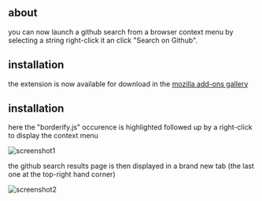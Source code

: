 ## about

you can now launch a github search from a browser context menu by selecting a string right-click it an click "Search on Github".

## installation

the extension is now available for download in the [mozilla add-ons gallery]( 
https://addons.mozilla.org/en-US/firefox/addon/search-on-github/#&gid=1&pid=2)

## installation

here the "borderify.js" occurence is highlighted followed up by a right-click to display the context menu

![screenshot1](https://user-images.githubusercontent.com/58897196/104469213-36fbaa80-55b0-11eb-9a7d-17107b1310e0.png)

the github search results page is then displayed in a brand new tab (the last one at the top-right hand corner)

![screenshot2](https://user-images.githubusercontent.com/58897196/104470409-96a68580-55b1-11eb-815c-dc677b9ca003.png)
